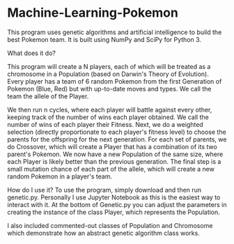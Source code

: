 # Machine-Learning-Pokemon
This program uses genetic algorithms and artificial intelligence to build the best Pokemon team. It is built using NumPy and SciPy for Python 3.

What does it do?

This program will create a N players, each of which will be treated as a chromosome in a Population (based on Darwin's Theory of Evolution).
Every player has a team of 6 random Pokemon from the first Generation of Pokemon (Blue, Red) but with up-to-date moves and types. We call the team the allele of the Player.

We then run n cycles, where each player will battle against every other, keeping track of the number of wins each player obtained. We call the number of wins of each player their Fitness.
Next, we do a weighted selection (directly proportionate to each player's fitness level) to choose the parents for the offspring for the next generation.
For each set of parents, we do Crossover, which will create a Player that has a combination of its two parent's Pokemon. We now have a new Population of the same size, where each Player is likely better than the previous generation.
The final step is a small mutation chance of each part of the allele, which will create a new random Pokemon in a player's team.

How do I use it?
To use the program, simply download and then run genetic.py. Personally I use Jupyter Notebook as this is the easiest way to interact with it. At the bottom of Genetic.py you can adjust the parameters in creating the instance of the class Player, which represents the Population.

I also included commented-out classes of Population and Chromosome which demonstrate how an abstract genetic algorithm class works.
